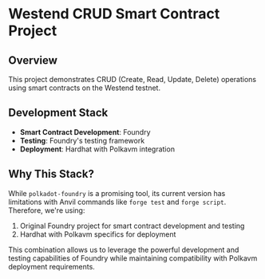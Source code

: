 # Westend CRUD Smart Contract Project

## Overview

This project demonstrates CRUD (Create, Read, Update, Delete) operations using smart contracts on the Westend testnet.

## Development Stack

- **Smart Contract Development**: Foundry
- **Testing**: Foundry's testing framework
- **Deployment**: Hardhat with Polkavm integration

## Why This Stack?

While `polkadot-foundry` is a promising tool, its current version has limitations with Anvil commands like `forge test` and `forge script`. Therefore, we're using:

1. Original Foundry project for smart contract development and testing
2. Hardhat with Polkavm specifics for deployment

This combination allows us to leverage the powerful development and testing capabilities of Foundry while maintaining compatibility with Polkavm deployment requirements.
